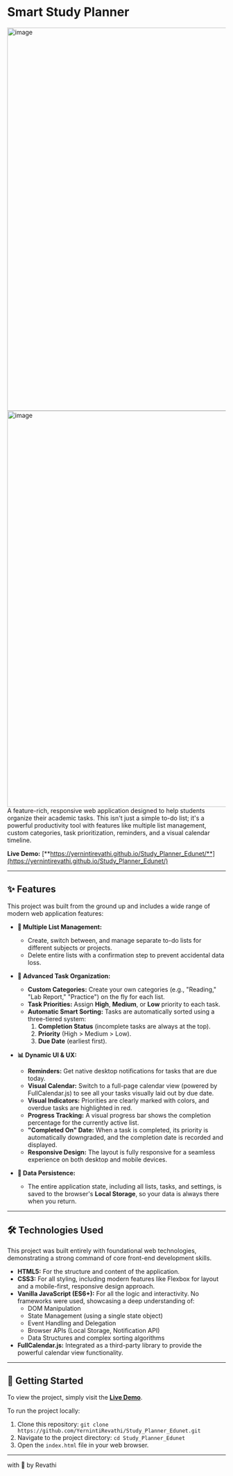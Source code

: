 # Smart Study Planner

[<img width="1919" height="883" alt="image" src="https://github.com/user-attachments/assets/abb3c73f-67f9-46cf-a372-74fddf580cfb" />
](url)
[<img width="1919" height="913" alt="image" src="https://github.com/user-attachments/assets/74ef2480-8e7c-4276-ad63-93b3fcadb3e1" />
](url)
A feature-rich, responsive web application designed to help students organize their academic tasks. This isn't just a simple to-do list; it's a powerful productivity tool with features like multiple list management, custom categories, task prioritization, reminders, and a visual calendar timeline.

**Live Demo:** [**https://yernintirevathi.github.io/Study_Planner_Edunet/**](https://yernintirevathi.github.io/Study_Planner_Edunet/)

---

## ✨ Features

This project was built from the ground up and includes a wide range of modern web application features:

*   **📝 Multiple List Management:**
    *   Create, switch between, and manage separate to-do lists for different subjects or projects.
    *   Delete entire lists with a confirmation step to prevent accidental data loss.

*   **🚀 Advanced Task Organization:**
    *   **Custom Categories:** Create your own categories (e.g., "Reading," "Lab Report," "Practice") on the fly for each list.
    *   **Task Priorities:** Assign **High**, **Medium**, or **Low** priority to each task.
    *   **Automatic Smart Sorting:** Tasks are automatically sorted using a three-tiered system:
        1.  **Completion Status** (incomplete tasks are always at the top).
        2.  **Priority** (High > Medium > Low).
        3.  **Due Date** (earliest first).

*   **📊 Dynamic UI & UX:**
    *   **Reminders:** Get native desktop notifications for tasks that are due today.
    *   **Visual Calendar:** Switch to a full-page calendar view (powered by FullCalendar.js) to see all your tasks visually laid out by due date.
    *   **Visual Indicators:** Priorities are clearly marked with colors, and overdue tasks are highlighted in red.
    *   **Progress Tracking:** A visual progress bar shows the completion percentage for the currently active list.
    *   **"Completed On" Date:** When a task is completed, its priority is automatically downgraded, and the completion date is recorded and displayed.
    *   **Responsive Design:** The layout is fully responsive for a seamless experience on both desktop and mobile devices.

*   **💾 Data Persistence:**
    *   The entire application state, including all lists, tasks, and settings, is saved to the browser's **Local Storage**, so your data is always there when you return.

---

## 🛠️ Technologies Used

This project was built entirely with foundational web technologies, demonstrating a strong command of core front-end development skills.

*   **HTML5:** For the structure and content of the application.
*   **CSS3:** For all styling, including modern features like Flexbox for layout and a mobile-first, responsive design approach.
*   **Vanilla JavaScript (ES6+):** For all the logic and interactivity. No frameworks were used, showcasing a deep understanding of:
    *   DOM Manipulation
    *   State Management (using a single state object)
    *   Event Handling and Delegation
    *   Browser APIs (Local Storage, Notification API)
    *   Data Structures and complex sorting algorithms
*   **FullCalendar.js:** Integrated as a third-party library to provide the powerful calendar view functionality.

---

## 🚀 Getting Started

To view the project, simply visit the [**Live Demo**](https://yernintirevathi.github.io/Study_Planner_Edunet/).

To run the project locally:
1.  Clone this repository: `git clone https://github.com/YernintiRevathi/Study_Planner_Edunet.git`
2.  Navigate to the project directory: `cd Study_Planner_Edunet`
3.  Open the `index.html` file in your web browser.

---
with 🤎 by Revathi
